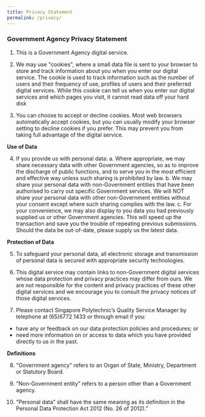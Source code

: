```yaml
---
title: Privacy Statement
permalink: /privacy/
---
```

### **Government Agency Privacy Statement**

1. This is a Government Agency digital service.

2. We may use "cookies", where a small data file is sent to your browser to store and track information about you when you enter our digital service. The cookie is used to track information such as the number of users and their frequency of use, profiles of users and their preferred digital services. While this cookie can tell us when you enter our digital services and which pages you visit, it cannot read data off your hard disk

3. You can choose to accept or decline cookies. Most web browsers automatically accept cookies, but you can usually modify your browser setting to decline cookies if you prefer. This may prevent you from taking full advantage of the digital service.

**Use of Data**

4. If you provide us with personal data:
a. Where appropriate, we may share necessary data with other Government agencies, so as to improve the discharge of public functions, and to serve you in the most efficient and effective way unless such sharing is prohibited by law.
b. We may share your personal data with non-Government entities that have been authorised to carry out specific Government services. We will NOT share your personal data with other non-Government entities without your consent except where such sharing complies with the law.
c. For your convenience, we may also display to you data you had previously supplied us or other Government agencies. This will speed up the transaction and save you the trouble of repeating previous submissions. Should the data be out-of-date, please supply us the latest data.

**Protection of Data**

5. To safeguard your personal data, all electronic storage and transmission of personal data is secured with appropriate security technologies. 

6. This digital service may contain links to non-Government digital services whose data protection and privacy practices may differ from ours. We are not responsible for the content and privacy practices of these other digital services and we encourage you to consult the privacy notices of those digital services.

7. 	Please contact Singapore Polytechnic’s Quality Service Manager by telephone at (65)6772 1433 or through email if you:
* have any or feedback on our data protection policies and procedures; or
* need more information on or access to data which you have provided directly to us in the past.

**Definitions**

8. "Government agency” refers to an Organ of State, Ministry, Department or Statutory Board.

9. ”Non-Government entity” refers to a person other than a Government agency.

10. "Personal data” shall have the same meaning as its definition in the Personal Data Protection Act 2012 (No. 26 of 2012).”
